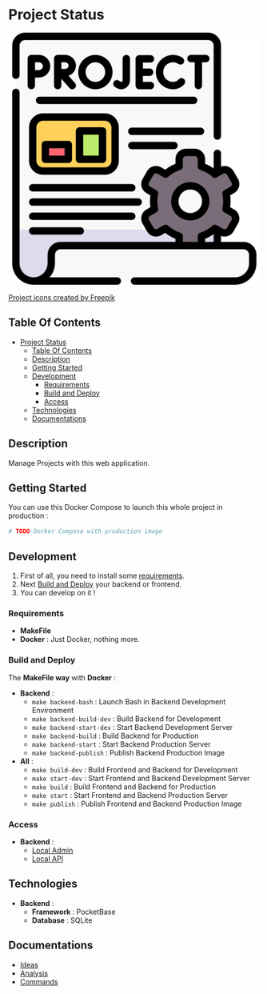 # Project Status

![Icon](./icon.png)

[Project icons created by Freepik](https://www.flaticon.com/free-icons/project)

## Table Of Contents

- [Project Status](#project-status)
  - [Table Of Contents](#table-of-contents)
  - [Description](#description)
  - [Getting Started](#getting-started)
  - [Development](#development)
    - [Requirements](#requirements)
    - [Build and Deploy](#build-and-deploy)
    - [Access](#access)
  - [Technologies](#technologies)
  - [Documentations](#documentations)

## Description

Manage Projects with this web application.

## Getting Started

You can use this Docker Compose to launch this whole project in production :

```yaml
# TODO Docker Compose with production image
```

## Development

1) First of all, you need to install some [requirements](#requirements).
2) Next [Build and Deploy](#build-and-deploy) your backend or frontend.
3) You can develop on it !

### Requirements

- **MakeFile**
- **Docker** : Just Docker, nothing more.

### Build and Deploy

The **MakeFile way** with **Docker** :

- **Backend** :
  - `make backend-bash` : Launch Bash in Backend Development Environment
  - `make backend-build-dev` : Build Backend for Development
  - `make backend-start-dev` : Start Backend Development Server
  - `make backend-build` : Build Backend for Production
  - `make backend-start` : Start Backend Production Server
  - `make backend-publish` : Publish Backend Production Image
- **All** :
  - `make build-dev` : Build Frontend and Backend for Development
  - `make start-dev` : Start Frontend and Backend Development Server
  - `make build` : Build Frontend and Backend for Production
  - `make start` : Start Frontend and Backend Production Server
  - `make publish` : Publish Frontend and Backend Production Image

### Access

- **Backend** :
  - [Local Admin](http://localhost:8090/_/)
  - [Local API](http://localhost:8090/api/)

## Technologies

- **Backend** :
  - **Framework** : PocketBase
  - **Database** : SQLite

## Documentations

- [Ideas](./docs/ideas.md)
- [Analysis](./docs/analysis.md)
- [Commands](./docs/commands.md)
